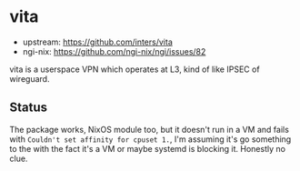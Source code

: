 # vita

- upstream: https://github.com/inters/vita
- ngi-nix: https://github.com/ngi-nix/ngi/issues/82

vita is a userspace VPN which operates at L3, kind of like IPSEC of wireguard.

## Status

The package works, NixOS module too, but it doesn't run in a VM and fails with `Couldn't set affinity for cpuset 1.`, I'm assuming it's go something to the with the fact it's a VM or maybe
systemd is blocking it. Honestly no clue.
